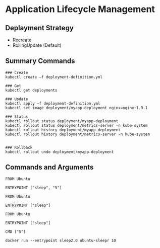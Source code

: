 # Application Lifecycle Management

## Deplayment Strategy
- Recreate
- RollingUpdate (Default)

## Summary Commands
```
### Create
kubectl create –f deployment-definition.yml

### Get
kubectl get deployments

### Update
kubectl apply –f deployment-definition.yml
kubectl set image deployment/myapp-deployment nginx=nginx:1.9.1

### Status
kubectl rollout status deployment/myapp-deployment
kubectl rollout status deployment/metrics-server -n kube-system
kubectl rollout history deployment/myapp-deployment
kubectl rollout history deployment/metrics-server -n kube-system


### Rollback
kubectl rollout undo deployment/myapp-deployment
```

## Commands and Arguments
```
FROM Ubuntu

ENTRYPOINT ["sleep", "5"]
```

```
FROM Ubuntu

ENTRYPOINT ["sleep"]
```

```
FROM Ubuntu

ENTRYPOINT ["sleep"]

CMD ["5"]
```

```rewritter entrypoint
docker run --entrypoint sleep2.0 ubuntu-sleepr 10
```